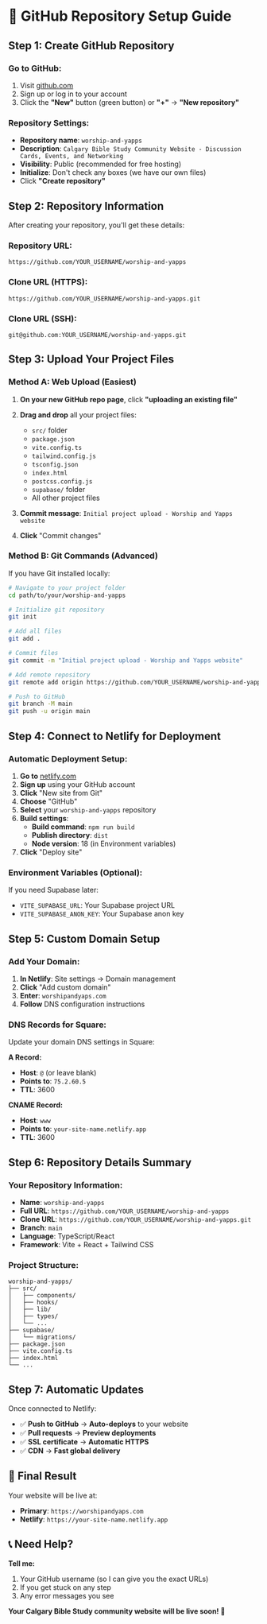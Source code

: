 # 🚀 GitHub Repository Setup Guide

## Step 1: Create GitHub Repository

### **Go to GitHub:**
1. Visit [github.com](https://github.com)
2. Sign up or log in to your account
3. Click the **"New"** button (green button) or **"+"** → **"New repository"**

### **Repository Settings:**
- **Repository name**: `worship-and-yapps`
- **Description**: `Calgary Bible Study Community Website - Discussion Cards, Events, and Networking`
- **Visibility**: Public (recommended for free hosting)
- **Initialize**: Don't check any boxes (we have our own files)
- Click **"Create repository"**

## Step 2: Repository Information

After creating your repository, you'll get these details:

### **Repository URL:**
```
https://github.com/YOUR_USERNAME/worship-and-yapps
```

### **Clone URL (HTTPS):**
```
https://github.com/YOUR_USERNAME/worship-and-yapps.git
```

### **Clone URL (SSH):**
```
git@github.com:YOUR_USERNAME/worship-and-yapps.git
```

## Step 3: Upload Your Project Files

### **Method A: Web Upload (Easiest)**

1. **On your new GitHub repo page**, click **"uploading an existing file"**
2. **Drag and drop** all your project files:
   - `src/` folder
   - `package.json`
   - `vite.config.ts`
   - `tailwind.config.js`
   - `tsconfig.json`
   - `index.html`
   - `postcss.config.js`
   - `supabase/` folder
   - All other project files

3. **Commit message**: `Initial project upload - Worship and Yapps website`
4. **Click** "Commit changes"

### **Method B: Git Commands (Advanced)**

If you have Git installed locally:

```bash
# Navigate to your project folder
cd path/to/your/worship-and-yapps

# Initialize git repository
git init

# Add all files
git add .

# Commit files
git commit -m "Initial project upload - Worship and Yapps website"

# Add remote repository
git remote add origin https://github.com/YOUR_USERNAME/worship-and-yapps.git

# Push to GitHub
git branch -M main
git push -u origin main
```

## Step 4: Connect to Netlify for Deployment

### **Automatic Deployment Setup:**

1. **Go to** [netlify.com](https://netlify.com)
2. **Sign up** using your GitHub account
3. **Click** "New site from Git"
4. **Choose** "GitHub"
5. **Select** your `worship-and-yapps` repository
6. **Build settings**:
   - **Build command**: `npm run build`
   - **Publish directory**: `dist`
   - **Node version**: 18 (in Environment variables)
7. **Click** "Deploy site"

### **Environment Variables (Optional):**
If you need Supabase later:
- `VITE_SUPABASE_URL`: Your Supabase project URL
- `VITE_SUPABASE_ANON_KEY`: Your Supabase anon key

## Step 5: Custom Domain Setup

### **Add Your Domain:**
1. **In Netlify**: Site settings → Domain management
2. **Click** "Add custom domain"
3. **Enter**: `worshipandyaps.com`
4. **Follow** DNS configuration instructions

### **DNS Records for Square:**
Update your domain DNS settings in Square:

**A Record:**
- **Host**: `@` (or leave blank)
- **Points to**: `75.2.60.5`
- **TTL**: 3600

**CNAME Record:**
- **Host**: `www`
- **Points to**: `your-site-name.netlify.app`
- **TTL**: 3600

## Step 6: Repository Details Summary

### **Your Repository Information:**
- **Name**: `worship-and-yapps`
- **Full URL**: `https://github.com/YOUR_USERNAME/worship-and-yapps`
- **Clone URL**: `https://github.com/YOUR_USERNAME/worship-and-yapps.git`
- **Branch**: `main`
- **Language**: TypeScript/React
- **Framework**: Vite + React + Tailwind CSS

### **Project Structure:**
```
worship-and-yapps/
├── src/
│   ├── components/
│   ├── hooks/
│   ├── lib/
│   ├── types/
│   └── ...
├── supabase/
│   └── migrations/
├── package.json
├── vite.config.ts
├── index.html
└── ...
```

## Step 7: Automatic Updates

Once connected to Netlify:
- ✅ **Push to GitHub** → **Auto-deploys** to your website
- ✅ **Pull requests** → **Preview deployments**
- ✅ **SSL certificate** → **Automatic HTTPS**
- ✅ **CDN** → **Fast global delivery**

## 🎉 Final Result

Your website will be live at:
- **Primary**: `https://worshipandyaps.com`
- **Netlify**: `https://your-site-name.netlify.app`

## 📞 Need Help?

**Tell me:**
1. Your GitHub username (so I can give you the exact URLs)
2. If you get stuck on any step
3. Any error messages you see

**Your Calgary Bible Study community website will be live soon! 🚀**